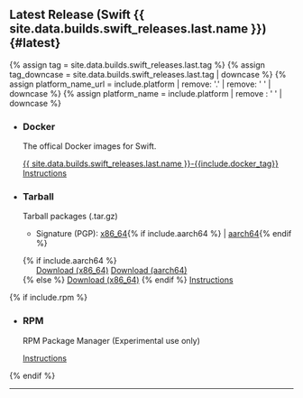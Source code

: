 ## Latest Release (Swift {{ site.data.builds.swift_releases.last.name }}) {#latest}

{% assign tag = site.data.builds.swift_releases.last.tag %}
{% assign tag_downcase = site.data.builds.swift_releases.last.tag | downcase %}
{% assign platform_name_url = include.platform | remove: '.' | remove: ' ' | downcase %}
{% assign platform_name = include.platform | remove : ' ' | downcase %}

<ul class="grid-level-0 grid-layout-2-column">
  <li class="grid-level-1">
    <h3>Docker</h3>
    <p class="description">
      The offical Docker images for Swift.
    </p>
    <a href="https://hub.docker.com/_/swift" class="cta-secondary external">{{ site.data.builds.swift_releases.last.name }}-{{include.docker_tag}}</a>
    <a href="/install/linux/docker" class="cta-secondary">Instructions</a>
  </li>
  <li class="grid-level-1">
    <h3>Tarball</h3>
    <p class="description">
      Tarball packages (.tar.gz)
      <ul>
        <li>Signature (PGP): <a href="https://download.swift.org/{{ tag_downcase }}/{{ platform_name_url }}/{{ tag }}/{{ tag }}-{{ platform_name }}.tar.gz.sig" >x86_64</a>{% if include.aarch64 %} | <a href="https://download.swift.org/{{ tag_downcase }}/{{ platform_name_url }}-aarch64/{{ tag }}/{{ tag }}-{{ platform_name }}-aarch64.tar.gz.sig">aarch64</a>{% endif %}</li>
      </ul>
    </p>
    {% if include.aarch64 %}
    <ul class="grid-level-0 grid-layout-2-column">
      <a href="https://download.swift.org/{{ tag_downcase }}/{{ platform_name_url }}/{{ tag }}/{{ tag }}-{{ platform_name }}.tar.gz" class="cta-secondary">Download (x86_64)</a>
      <a href="https://download.swift.org/{{ tag_downcase }}/{{ platform_name_url }}-aarch64/{{ tag }}/{{ tag }}-{{ platform_name }}-aarch64.tar.gz" class="cta-secondary">Download (aarch64)</a>
    </ul>
    {% else %}
    <a href="https://download.swift.org/{{ tag_downcase }}/{{ platform_name_url }}/{{ tag }}/{{ tag }}-{{ platform_name }}.tar.gz" class="cta-secondary">Download (x86_64)</a>
    {% endif %}
    <a href="/install/linux/tarball" class="cta-secondary">Instructions</a>
  </li>
</ul>

{% if include.rpm %}
  <ul class="grid-level-0 grid-layout-2-column">
    <li class="grid-level-1 featured">
      <h3>RPM</h3>
      <p class="description">
        RPM Package Manager (Experimental use only)
      </p>
      <a href="/install/linux/rpm" class="cta-secondary">Instructions</a>
    </li>
  </ul>
{% endif %}

<hr>
